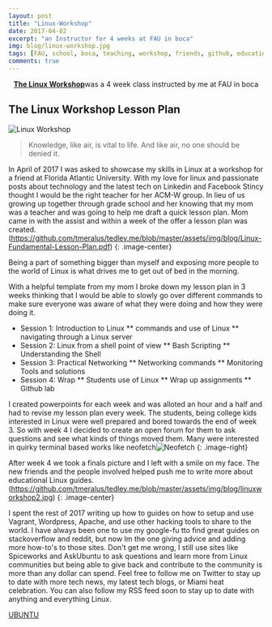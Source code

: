 ```yaml
---
layout: post
title: "Linux-Workshop"
date: 2017-04-02
excerpt: "an Instructor for 4 weeks at FAU in boca"
img: blog/linux-workshop.jpg
tags: [FAU, school, boca, teaching, workshop, friends, github, education]
comments: true
---
```


<center><a href="https://github.com/tmeralus/Linux-Workshop"><b>The Linux Workshop</b></a>was a 4 week class instructed by me at FAU in boca</center>

## The Linux Workshop Lesson Plan

![Linux Workshop](https://github.com/tmeralus/tedley.me/blob/master/assets/img/blog/linux-workshop.jpg)

> Knowledge, like air, is vital to life. And like air, no one should be denied it.

In April of 2017 I was asked to showcase my skills in Linux at a workshop for a friend at Florida Atlantic University. With my love for linux and passionate posts about technology and the latest tech on Linkedin and Facebook Stincy thought I would be the right teacher for her ACM-W group. In lieu of us growing up together through grade school and her knowing that my mom was a teacher and was going to help me draft a quick lesson plan. Mom came in with the assist and within a week of the offer a lesson plan was created.
(https://github.com/tmeralus/tedley.me/blob/master/assets/img/blog/Linux-Fundamental-Lesson-Plan.pdf)
{: .image-center}

Being a part of something bigger than myself and exposing more people to the world of Linux is what
drives me to get out of bed in the morning.

With a helpful template from my mom I broke down my lesson plan in 3 weeks thinking that I would be able to slowly go over different commands to make sure everyone was aware of what they were doing
and how they were doing it.

- Session 1: Introduction to Linux
  ** commands and use of Linux
  ** navigating through a Linux server
- Session 2: Linux from a shell point of view
  ** Bash Scripting
  ** Understanding the Shell
- Session 3: Practical Networking
  ** Networking commands
  ** Monitoring Tools and solutions
- Session 4: Wrap
  ** Students use of Linux
  ** Wrap up assignments
  \*\* Github lab

I created powerpoints for each week and was alloted an hour and a half and had to revise my lesson plan every week. The students, being college kids interested in Linux were well prepared and bored towards the end of week 3. So with week 4 I decided to create an open forum for them to ask questions and see what kinds of things moved them. Many were interested in quirky terminal based works like neofetch![Neofetch](https://github.com/tmeralus/tedley.me/blob/master/assets/img/blog/neofetch.png)
{: .image-right}

After week 4 we took a finals picture and I left with a smile on my face. The new friends and the people involved helped push me to write more about educational Linux guides.
(https://github.com/tmeralus/tedley.me/blob/master/assets/img/blog/linuxworkshop2.jpg)
{: .image-center}

I spent the rest of 2017 writing up how to guides on how to setup and use Vagrant, Wordpress, Apache, and use other hacking tools to share to the world. I have always been one to use my google-fu tto find great guides on stackoverflow and reddit, but now Im the one giving advice and adding more how-to's to those sites. Don't get me wrong, I still use sites like Spiceworks and AskUbuntu to ask questions and learn more from Linux communities but being able to give back and contribute to the community is more than any dollar can spend. Feel free to follow me on Twitter to stay up to date with more tech news, my latest tech blogs, or Miami heat celebration. You can also follow my RSS feed soon to stay up to date with anything and everything Linux.

<div markdown="0"><a href="https://www.huffingtonpost.com/reverend-william-e-flippin-jr/ubuntu-applying-african-p_b_1243904.html" class="btn">UBUNTU</a></div>

